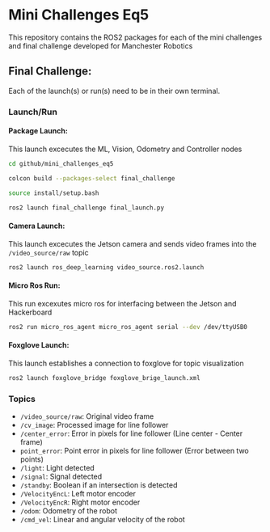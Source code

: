 # Mini Challenges Eq5
This repository contains the ROS2 packages for each of the mini challenges and final challenge developed for Manchester Robotics

## Final Challenge:
Each of the launch(s) or run(s) need to be in their own terminal.

### Launch/Run

#### Package Launch:
This launch excecutes the ML, Vision, Odometry and Controller nodes
```bash
cd github/mini_challenges_eq5

colcon build --packages-select final_challenge

source install/setup.bash

ros2 launch final_challenge final_launch.py
```

#### Camera Launch:
This launch excecutes the Jetson camera and sends video frames into the ```/video_source/raw``` topic
```bash
ros2 launch ros_deep_learning video_source.ros2.launch
```

#### Micro Ros Run:
This run excexutes micro ros for interfacing between the Jetson and Hackerboard
```bash
ros2 run micro_ros_agent micro_ros_agent serial --dev /dev/ttyUSB0
```

#### Foxglove Launch:
This launch establishes a connection to foxglove for topic visualization
```bash
ros2 launch foxglove_bridge foxglove_brige_launch.xml
```

### Topics
- ```/video_source/raw```: Original video frame 
- ```/cv_image```: Processed image for line follower
- ```/center_error```: Error in pixels for line follower (Line center - Center frame)
- ```point_error```: Point error in pixels for line follower (Error between two points)
- ```/light```: Light detected
- ```/signal```: Signal detected
- ```/standby```: Boolean if an intersection is detected
- ```/VelocityEncL```: Left motor encoder
- ```/VelocityEncR```: Right motor encoder
- ```/odom```: Odometry of the robot
- ```/cmd_vel```: Linear and angular velocity of the robot
